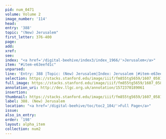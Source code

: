 ```yaml
---
pid: num_0471
volume: Volume 2
image_number: '114'
head:
entry: '388'
topic: "(New) Jerusalem"
first_letter: 376-400
page:
add:
xref:
see:
index: "<a href='/digital-beehive/index3/index_1966/'>Jerusalem</a>"
item: "#item-e63eefd1c"
unparsed:
line: 'Entry: 388 |Topic: (New) Jerusalem|Index: Jerusalem |#item-e63eefd1c'
selection: https://stacks.stanford.edu/image/iiif/fm855tg5659/1607_0581/937,970,2840,642/full/0/default.jpg
full_image: https://stacks.stanford.edu/image/iiif/fm855tg5659/1607_0581/full/full/0/default.jpg
annotation_uri: http://dev.llgc.org.uk/annotation/1572370189061
insertion:
thumbnail: https://stacks.stanford.edu/image/iiif/fm855tg5659/1607_0581/937,970,600,180/250,/0/default.jpg
label: 388. (New) Jerusalem
location: "<a href='/digital-beehive/toc/toc2_104/'>Full Page</a>"
issue:
also_in_entry:
order: '198'
layout: alpha_item
collection: num2
---
```

